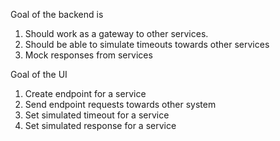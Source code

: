 Goal of the backend is
1. Should work as a gateway to other services.
2. Should be able to simulate timeouts towards other services
3. Mock responses from services

Goal of the UI
1. Create endpoint for a service
2. Send endpoint requests towards other system
3. Set simulated timeout for  a service
4. Set simulated response for a service
